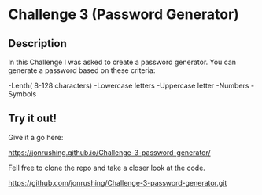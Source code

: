 # Challenge 3 (Password Generator)

## Description 
In this Challenge I was asked to create a password generator. You can generate a password based on these criteria:

-Lenth( 8-128 characters)
-Lowercase letters
-Uppercase letter
-Numbers
-Symbols

## Try it out!

Give it a go here: 

https://jonrushing.github.io/Challenge-3-password-generator/

Fell free to clone the repo and take a closer look at the code.

https://github.com/jonrushing/Challenge-3-password-generator.git


